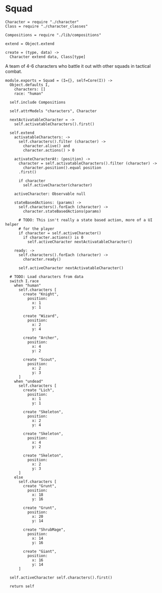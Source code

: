 Squad
=====

    Character = require "./character"
    Class = require "./character_classes"

    Compositions = require "./lib/compositions"

    extend = Object.extend

    create = (type, data) ->
      Character extend data, Class[type]

A team of 4-6 characters who battle it out with other squads in tactical combat.

    module.exports = Squad = (I={}, self=Core(I)) ->
      Object.defaults I,
        characters: []
        race: "human"

      self.include Compositions

      self.attrModels "characters", Character

      nextActivatableCharacter = ->
        self.activatableCharacters().first()

      self.extend
        activatableCharacters: ->
          self.characters().filter (character) ->
            character.alive() and
            character.actions() > 0

        activateCharacterAt: (position) ->
          character = self.activatableCharacters().filter (character) ->
            character.position().equal position
          .first()

          if character
            self.activeCharacter(character)

        activeCharacter: Observable null

        stateBasedActions: (params) ->
          self.characters().forEach (character) ->
            character.stateBasedActions(params)

          # TODO: This isn't really a state based action, more of a UI helper
          # for the player
          if character = self.activeCharacter()
            if character.actions() is 0
              self.activeCharacter nextActivatableCharacter()

        ready: ->
          self.characters().forEach (character) ->
            character.ready()

          self.activeCharacter nextActivatableCharacter()

      # TODO: Load characters from data
      switch I.race
        when "human"
          self.characters [
            create "Knight",
              position:
                x: 1
                y: 1

            create "Wizard",
              position:
                x: 2
                y: 4

            create "Archer",
              position:
                x: 4
                y: 2

            create "Scout",
              position:
                x: 2
                y: 3
          ]
        when "undead"
          self.characters [
            create "Lich",
              position:
                x: 1
                y: 1

            create "Skeleton",
              position:
                x: 2
                y: 4

            create "Skeleton",
              position:
                x: 4
                y: 2

            create "Skeleton",
              position:
                x: 2
                y: 3
          ]
        else
          self.characters [
            create "Grunt",
              position:
                x: 18
                y: 16

            create "Grunt",
              position:
                x: 20
                y: 14

            create "ShrubMage",
              position:
                x: 14
                y: 16

            create "Giant",
              position:
                x: 16
                y: 14
          ]

      self.activeCharacter self.characters().first()

      return self
